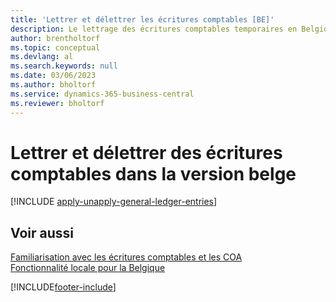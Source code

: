```yaml
---
title: 'Lettrer et délettrer les écritures comptables [BE]'
description: Le lettrage des écritures comptables temporaires en Belgique permet aux sociétés d'utiliser des comptes temporaires et de transfert dans la comptabilité.
author: brentholtorf
ms.topic: conceptual
ms.devlang: al
ms.search.keywords: null
ms.date: 03/06/2023
ms.author: bholtorf
ms.service: dynamics-365-business-central
ms.reviewer: bholtorf
---
```

# Lettrer et délettrer des écritures comptables dans la version belge

[!INCLUDE [apply-unapply-general-ledger-entries](../includes/BENL/apply-unapply-general-ledger-entries.md)]

## Voir aussi

[Familiarisation avec les écritures comptables et les COA](../../finance-general-ledger.md)  
[Fonctionnalité locale pour la Belgique](belgium-local-functionality.md)


[!INCLUDE[footer-include](../../includes/footer-banner.md)]